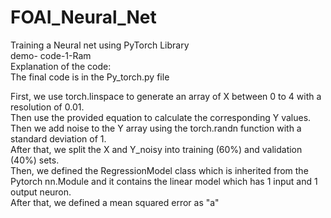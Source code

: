 # FOAI_Neural_Net
Training a Neural net using PyTorch Library<br />
demo- code-1-Ram<br />
Explanation of the code: <br />
The final code is in the Py_torch.py file

First, we use torch.linspace to generate an array of X between 0 to 4 with a resolution of 0.01. <br />
Then use the provided equation to calculate the corresponding Y values.<br />
Then we add noise to the Y array using the torch.randn function with a standard deviation of 1.<br />
After that, we split the X and Y_noisy into training (60%) and validation (40%) sets.<br />
Then, we defined the RegressionModel class which is inherited from the Pytorch nn.Module and it contains the linear model which has 1 input and 1 output neuron.<br />
After that, we defined a mean squared error as "a" <br />

